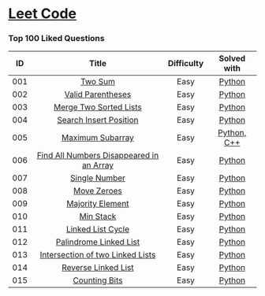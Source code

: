 # [Leet Code](https://leetcode.com)
### Top 100 Liked Questions
| ID  |                                                        Title                                                        | Difficulty |                              Solved with                               |
|:---:|:-------------------------------------------------------------------------------------------------------------------:|:----------:|:----------------------------------------------------------------------:|
| 001 |                                  [Two Sum](https://leetcode.com/problems/two-sum/)                                  |    Easy    |               [Python](./Top100LikedQuestions/TwoSum.md)               |
| 002 |                        [Valid Parentheses](https://leetcode.com/problems/valid-parentheses/)                        |    Easy    |          [Python](./Top100LikedQuestions/ValidParentheses.md)          |
| 003 |                   [Merge Two Sorted Lists](https://leetcode.com/problems/merge-two-sorted-lists/)                   |    Easy    |        [Python](./Top100LikedQuestions/MergeTwoSortedLists.md)         |
| 004 |                   [Search Insert Position](https://leetcode.com/problems/search-insert-position/)                   |    Easy    |        [Python](./Top100LikedQuestions/SearchInsertPosition.md)        |
| 005 |                         [Maximum Subarray](https://leetcode.com/problems/maximum-subarray/)                         |    Easy    |        [Python, C++](./Top100LikedQuestions/MaximumSubarray.md)        |
| 006 | [Find All Numbers Disappeared in an Array](https://leetcode.com/problems/find-all-numbers-disappeared-in-an-array/) |    Easy    | [Python](./Top100LikedQuestions/FindAllNumbersDisappearedInAnArray.md) |
| 007 |                            [Single Number](https://leetcode.com/problems/single-number/)                            |    Easy    |            [Python](./Top100LikedQuestions/SingleNumber.md)            |
| 008 |                              [Move Zeroes](https://leetcode.com/problems/move-zeroes/)                              |    Easy    |             [Python](./Top100LikedQuestions/MoveZeroes.md)             |
| 009 |                         [Majority Element](https://leetcode.com/problems/majority-element/)                         |    Easy    |          [Python](./Top100LikedQuestions/MajorityElement.md)           |
| 010 |                                [Min Stack](https://leetcode.com/problems/min-stack/)                                |    Easy    |              [Python](./Top100LikedQuestions/MinStack.md)              |
| 011 |                        [Linked List Cycle](https://leetcode.com/problems/linked-list-cycle/)                        |    Easy    |          [Python](./Top100LikedQuestions/LinkedListCycle.md)           |
| 012 |                   [Palindrome Linked List](https://leetcode.com/problems/palindrome-linked-list/)                   |    Easy    |        [Python](./Top100LikedQuestions/PalindromeLinkedList.md)        |
| 013 |         [Intersection of two Linked Lists](https://leetcode.com/problems/intersection-of-two-linked-lists/)         |    Easy    |    [Python](./Top100LikedQuestions/IntersectionOfTwoLinkedLists.md)    |
| 014 |                      [Reverse Linked List](https://leetcode.com/problems/reverse-linked-list/)                      |    Easy    |         [Python](./Top100LikedQuestions/ReverseLinkedList.md)          |
| 015 |                            [Counting Bits](https://leetcode.com/problems/counting-bits/)                            |    Easy    |            [Python](./Top100LikedQuestions/CountingBits.md)            |
